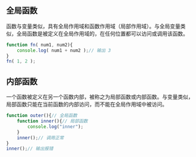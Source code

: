 ## 全局函数

函数与变量类似，具有全局作用域和函数作用域（局部作用域）。与全局变量类似，全局函数是被定义在全局作用域的，在任何位置都可以访问或调用该函数。

```javascript
function fn( num1, num2){
	console.log( num1 + num2 );// 输出 3
}
fn( 1, 2 );
```

## 内部函数

一个函数被定义在另一个函数内部，被称之为局部函数或内部函数。与变量类似，局部函数只能在当前函数的内部访问，而不能在全局作用域中被访问。

```javascript
function outer(){// 全局函数
	function inner(){// 局部函数
		console.log("inner");
	}
	inner();// 调用正常
}
inner();// 输出报错
```